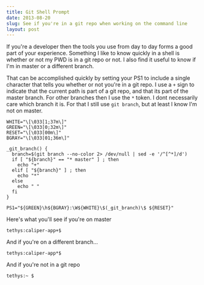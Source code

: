 ```yaml
---
title: Git Shell Prompt
date: 2013-08-20
slug: See if you're in a git repo when working on the command line
layout: post
---
```


If you're a developer then the tools you use from day to day forms a good part
of your experience. Something I like to know quickly in a shell is whether or
not my PWD is in a git repo or not. I also find it useful to know if I'm in
master or a different branch.

That can be accomplished quickly by setting your PS1 to include a single
character that tells you whether or not you're in a git repo. I use a `+` sign
to indicate that the current path is part of a git repo, and that its part of
the master branch. For other branches then I use the `*` token. I dont
necessarily care which branch it is. For that I still use `git branch`, but at
least I know I'm not on master.


    WHITE="\[\033[1;37m\]"
    GREEN="\[\033[0;32m\]"
    RESET="\[\033[00m\]"
    BGRAY="\[\033[01;36m\]"

    _git_branch() {
      branch=$(git branch --no-color 2> /dev/null | sed -e '/^[^*]/d')
      if [ "${branch}" == "* master" ] ; then
        echo "+"
      elif [ "${branch}" ] ; then
        echo "*"
      else
        echo " "
      fi	
    }

    PS1="${GREEN}\h${BGRAY}:\W${WHITE}\$(_git_branch)\$ ${RESET}"

Here's what you'll see if you're on master


    tethys:caliper-app+$ 

And if you're on a different branch...

    tethys:caliper-app*$ 

And if you're not in a git repo

    tethys:~ $ 


